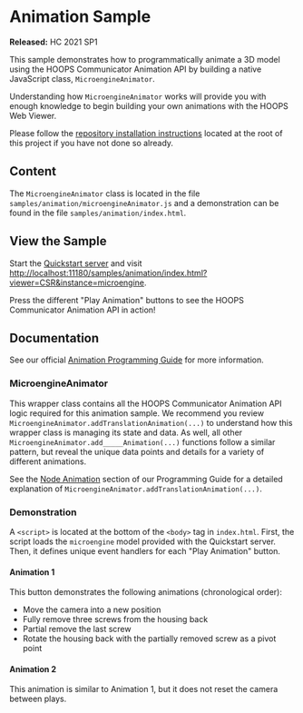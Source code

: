 # Animation Sample

__Released:__ HC 2021 SP1

This sample demonstrates how to programmatically animate a 3D model using the HOOPS Communicator Animation API by building a native JavaScript class, `MicroengineAnimator`.

Understanding how `MicroengineAnimator` works will provide you with enough knowledge to begin building your own animations with the HOOPS Web Viewer.

Please follow the [repository installation instructions](../README.md) located at the root of this project if you have not done so already.

## Content

The `MicroengineAnimator` class is located in the file `samples/animation/microengineAnimator.js` and a demonstration can be found in the file `samples/animation/index.html`.

## View the Sample

Start the [Quickstart server](https://docs.techsoft3d.com/communicator/latest/build/overview/getting-started.html) and visit [http://localhost:11180/samples/animation/index.html?viewer=CSR&instance=microengine](http://localhost:11180/samples/animation/index.html?viewer=CSR&instance=microengine).

Press the different "Play Animation" buttons to see the HOOPS Communicator Animation API in action!

## Documentation

See our official [Animation Programming Guide](https://docs.techsoft3d.com/communicator/latest/build/prog_guide/viewing/animation.html) for more information.

### MicroengineAnimator

This wrapper class contains all the HOOPS Communicator Animation API logic required for this animation sample. We recommend you review `MicroengineAnimator.addTranslationAnimation(...)` to understand how this wrapper class is managing its state and data. As well, all other `MicroengineAnimator.add_____Animation(...)` functions follow a similar pattern, but reveal the unique data points and details for a variety of different animations.

See the [Node Animation](https://docs.techsoft3d.com/communicator/latest/build/prog_guide/viewing/animation.htm#toc_node_animation) section of our Programming Guide for a detailed explanation of `MicroengineAnimator.addTranslationAnimation(...)`.

### Demonstration

A `<script>` is located at the bottom of the `<body>` tag in `index.html`. First, the script loads the `microengine` model provided with the Quickstart server. Then, it defines unique event handlers for each "Play Animation" button.

#### Animation 1

This button demonstrates the following animations (chronological order):

- Move the camera into a new position
- Fully remove three screws from the housing back
- Partial remove the last screw
- Rotate the housing back with the partially removed screw as a pivot point

#### Animation 2

This animation is similar to Animation 1, but it does not reset the camera between plays.